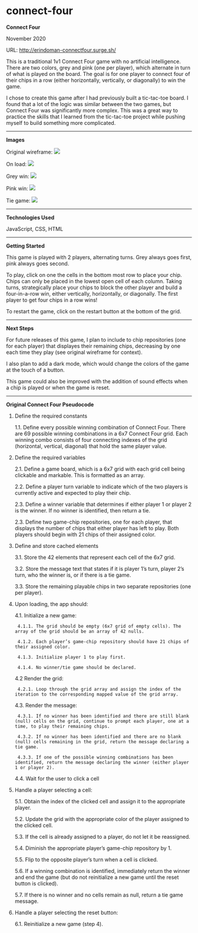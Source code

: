 # connect-four

<b>Connect Four</b>

November 2020

URL: http://erindoman-connectfour.surge.sh/

This is a traditional 1v1 Connect Four game with no artificial intelligence. There are two colors, grey and pink (one per player), which alternate in turn of what is played on the board. The goal is for one player to connect four of their chips in a row (either horizontally, vertically, or diagonally) to win the game.

I chose to create this game after I had previously built a tic-tac-toe board. I found that a lot of the logic was similar between the two games, but Connect Four was significantly more complex. This was a great way to practice the skills that I learned from the tic-tac-toe project while pushing myself to build something more complicated.

-----------------------------------------------

<b>Images</b>

Original wireframe:
<img src="https://i.imgur.com/yuWjDrp.png" />

On load:
<img src="https://i.imgur.com/XUsMMIy.png" />

Grey win:
<img src="https://i.imgur.com/LxoQ7Rc.png" />

Pink win:
<img src="https://i.imgur.com/4T7Ud1i.png" />

Tie game:
<img src="https://i.imgur.com/hXTwnYT.png" />

-----------------------------------------------

<b>Technologies Used</b>

JavaScript, CSS, HTML

-----------------------------------------------

<b>Getting Started</b>

This game is played with 2 players, alternating turns. Grey always goes first, pink always goes second. 

To play, click on one the cells in the bottom most row to place your chip. Chips can only be placed in the lowest open cell of each column. Taking turns, strategically place your chips to block the other player and build a four-in-a-row win, either vertically, horizontally, or diagonally. The first player to get four chips in a row wins!

To restart the game, click on the restart button at the bottom of the grid.

-----------------------------------------------

<b>Next Steps</b>

For future releases of this game, I plan to include to chip repositories (one for each player) that displayes their remaining chips, decreasing by one each time they play (see original wireframe for context).

I also plan to add a dark mode, which would change the colors of the game at the touch of a button.

This game could also be improved with the addition of sound effects when a chip is played or when the game is reset.

-----------------------------------------------

<b>Original Connect Four Pseudocode</b>

1. Define the required constants
    
    1.1. Define every possible winning combination of Connect Four. There are 69 possible winning combinations in a 6x7 Connect Four grid. Each winning combo consists of four connecting indexes of the grid (horizontal, vertical, diagonal) that hold the same player value.  

2. Define the required variables
   
    2.1. Define a game board, which is a 6x7 grid with each grid cell being clickable and markable. This is formatted as an array. 
   
    2.2. Define a player turn variable to indicate which of the two players is currently active and expected to play their chip.
    
    2.3. Define a winner variable that determines if either player 1 or player 2 is the winner. If no winner is identified, then return a tie.
    
    2.3. Define two game-chip repositories, one for each player, that displays the number of chips that either player has left to play. Both players should begin with 21 chips of their assigned color.

3. Define and store cached elements
    
    3.1. Store the 42 elements that represent each cell of the 6x7 grid.
   
    3.2. Store the message text that states if it is player 1’s turn, player 2’s turn, who the winner is, or if there is a tie game.
   
    3.3. Store the remaining playable chips in two separate repositories (one per player).

4. Upon loading, the app should:
   
    4.1. Initialize a new game:

        4.1.1. The grid should be empty (6x7 grid of empty cells). The array of the grid should be an array of 42 nulls.

        4.1.2. Each player’s game-chip repository should have 21 chips of their assigned color.
        
        4.1.3. Initialize player 1 to play first.
        
        4.1.4. No winner/tie game should be declared.
    
    4.2 Render the grid:

        4.2.1. Loop through the grid array and assign the index of the iteration to the corresponding mapped value of the grid array.
    
    4.3. Render the message:
       
        4.3.1. If no winner has been identified and there are still blank (null) cells on the grid, continue to prompt each player, one at a time, to play their remaining chips.
       
        4.3.2. If no winner has been identified and there are no blank (null) cells remaining in the grid, return the message declaring a tie game.
       
        4.3.3. If one of the possible winning combinations has been identified, return the message declaring the winner (either player 1 or player 2).
    
    4.4. Wait for the user to click a cell

5. Handle a player selecting a cell:
   
    5.1. Obtain the index of the clicked cell and assign it to the appropriate player.

    5.2. Update the grid with the appropriate color of the player assigned to the clicked cell.

    5.3. If the cell is already assigned to a player, do not let it be reassigned.

    5.4. Diminish the appropriate player’s game-chip repository by 1.

    5.5. Flip to the opposite player’s turn when a cell is clicked.

    5.6. If a winning combination is identified, immediately return the winner and end the game (but do not reinitialize a new game until the reset button is clicked).

    5.7. If there is no winner and no cells remain as null, return a tie game message. 

6. Handle a player selecting the reset button:
   
    6.1. Reinitialize a new game (step 4). 

